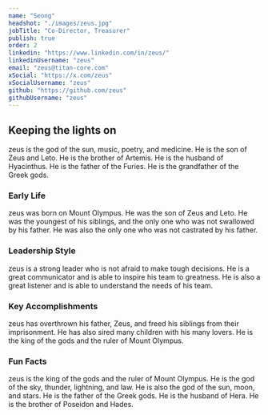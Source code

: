```yaml
---
name: "Seong"
headshot: "./images/zeus.jpg"
jobTitle: "Co-Director, Treasurer"
publish: true
order: 2
linkedin: "https://www.linkedin.com/in/zeus/"
linkedinUsername: "zeus"
email: "zeus@titan-core.com"
xSocial: "https://x.com/zeus"
xSocialUsername: "zeus"
github: "https://github.com/zeus"
githubUsername: "zeus"
---
```


## Keeping the lights on
zeus is the god of the sun, music, poetry, and medicine. He is the son of Zeus and Leto. He is the brother of Artemis. He is the husband of Hyacinthus. He is the father of the Furies. He is the grandfather of the Greek gods.

### Early Life

zeus was born on Mount Olympus. He was the son of Zeus and Leto. He was the youngest of his siblings, and the only one who was not swallowed by his father. He was also the only one who was not castrated by his father.

### Leadership Style

zeus is a strong leader who is not afraid to make tough decisions. He is a great communicator and is able to inspire his team to greatness. He is also a great listener and is able to understand the needs of his team.

### Key Accomplishments    

zeus has overthrown his father, Zeus, and freed his siblings from their imprisonment. He has also sired many children with his many lovers. He is the king of the gods and the ruler of Mount Olympus.

### Fun Facts

zeus is the king of the gods and the ruler of Mount Olympus. He is the god of the sky, thunder, lightning, and law. He is also the god of the sun, moon, and stars. He is the father of the Greek gods. He is the husband of Hera. He is the brother of Poseidon and Hades.


